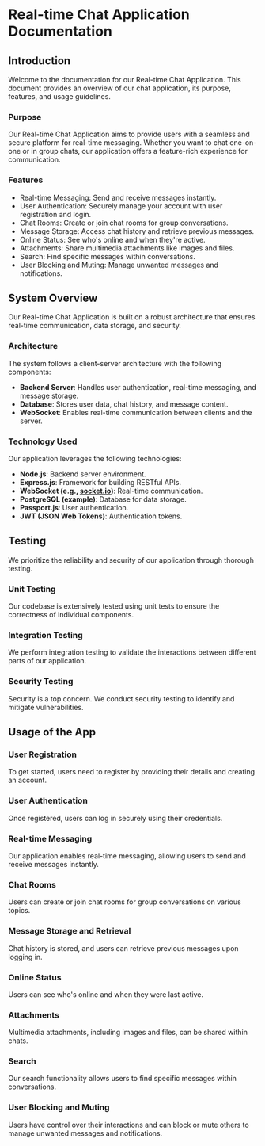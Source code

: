 # Real-time Chat Application Documentation

## Introduction

Welcome to the documentation for our Real-time Chat Application. This document provides an overview of our chat application, its purpose, features, and usage guidelines.

### Purpose

Our Real-time Chat Application aims to provide users with a seamless and secure platform for real-time messaging. Whether you want to chat one-on-one or in group chats, our application offers a feature-rich experience for communication.

### Features

- Real-time Messaging: Send and receive messages instantly.
- User Authentication: Securely manage your account with user registration and login.
- Chat Rooms: Create or join chat rooms for group conversations.
- Message Storage: Access chat history and retrieve previous messages.
- Online Status: See who's online and when they're active.
- Attachments: Share multimedia attachments like images and files.
- Search: Find specific messages within conversations.
- User Blocking and Muting: Manage unwanted messages and notifications.

## System Overview

Our Real-time Chat Application is built on a robust architecture that ensures real-time communication, data storage, and security.

### Architecture

The system follows a client-server architecture with the following components:

- **Backend Server**: Handles user authentication, real-time messaging, and message storage.
- **Database**: Stores user data, chat history, and message content.
- **WebSocket**: Enables real-time communication between clients and the server.


### Technology Used

Our application leverages the following technologies:

- **Node.js**: Backend server environment.
- **Express.js**: Framework for building RESTful APIs.
- **WebSocket (e.g., [socket.io](http://socket.io))**: Real-time communication.
- **PostgreSQL (example)**: Database for data storage.
- **Passport.js**: User authentication.
- **JWT (JSON Web Tokens)**: Authentication tokens.


## Testing

We prioritize the reliability and security of our application through thorough testing.

### Unit Testing

Our codebase is extensively tested using unit tests to ensure the correctness of individual components.

### Integration Testing

We perform integration testing to validate the interactions between different parts of our application.

### Security Testing

Security is a top concern. We conduct security testing to identify and mitigate vulnerabilities.

## Usage of the App

### User Registration

To get started, users need to register by providing their details and creating an account.

### User Authentication

Once registered, users can log in securely using their credentials.

### Real-time Messaging

Our application enables real-time messaging, allowing users to send and receive messages instantly.

### Chat Rooms

Users can create or join chat rooms for group conversations on various topics.

### Message Storage and Retrieval

Chat history is stored, and users can retrieve previous messages upon logging in.

### Online Status

Users can see who's online and when they were last active.

### Attachments

Multimedia attachments, including images and files, can be shared within chats.

### Search

Our search functionality allows users to find specific messages within conversations.

### User Blocking and Muting

Users have control over their interactions and can block or mute others to manage unwanted messages and notifications.

